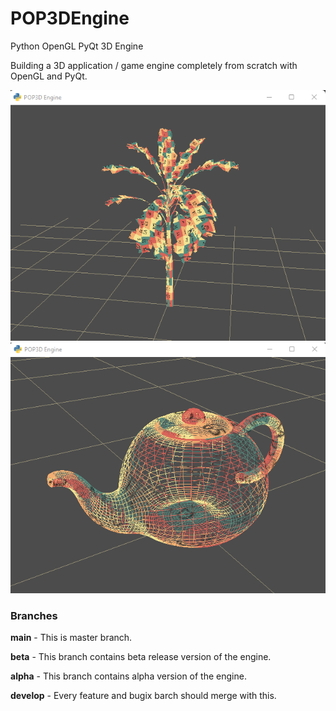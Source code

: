 # POP3DEngine
Python OpenGL PyQt 3D Engine

Building a 3D application / game engine completely from scratch with OpenGL and PyQt.

![screenshot](/src/icons/pop3dengine_sceenshot.png)
![screenshot](/src/icons/pop3dengine_sceenshot02.png)
<p>
<h3> Branches</h3>
<b>main</b>    - This is master branch.
<p><b>beta</b>    - This branch contains beta release version of the engine.
<p><b>alpha</b>   - This branch contains alpha version of the engine.
<p><b>develop</b> - Every feature and bugix barch should merge with this. 


